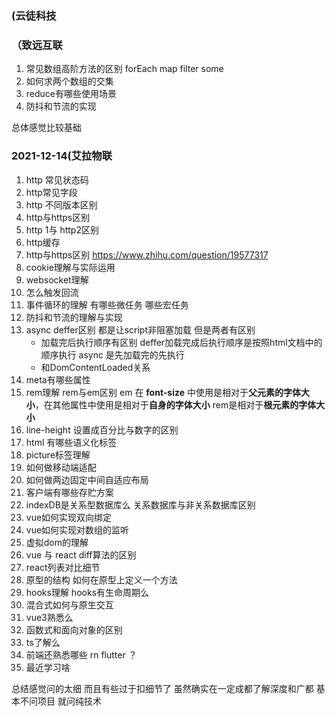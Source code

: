 ### (云徒科技

### （致远互联
1. 常见数组高阶方法的区别 forEach map filter  some 
2. 如何求两个数组的交集
3. reduce有哪些使用场景
4. 防抖和节流的实现

总体感觉比较基础

### 2021-12-14(艾拉物联
1. http 常见状态码
2.  http常见字段
3.  http 不同版本区别
4. http与https区别
5. http 1与 http2区别
6. http缓存
7. http与https区别
https://www.zhihu.com/question/19577317
8. cookie理解与实际运用
9. websocket理解
11. 怎么触发回流
12. 事件循环的理解 有哪些微任务 哪些宏任务
13. 防抖和节流的理解与实现
14. async deffer区别
     都是让script非阻塞加载 但是两者有区别
     - 加载完后执行顺序有区别 deffer加载完成后执行顺序是按照html文档中的顺序执行 async 是先加载完的先执行  
     -  和DomContentLoaded关系 
16. meta有哪些属性
17. rem理解 rem与em区别
   em	在 **font-size** 中使用是相对于**父元素的字体大小**，在其他属性中使用是相对于**自身的字体大小**
   rem是相对于**根元素的字体大小**
18. line-height 设置成百分比与数字的区别
19. html 有哪些语义化标签
20. picture标签理解
21. 如何做移动端适配
22. 如何做两边固定中间自适应布局
23. 客户端有哪些存贮方案
24. indexDB是关系型数据库么  关系数据库与非关系数据库区别
25. vue如何实现双向绑定
26. vue如何实现对数组的监听
27. 虚拟dom的理解 
28. vue 与 react diff算法的区别
29. react列表对比细节
30. 原型的结构  如何在原型上定义一个方法
31. hooks理解 hooks有生命周期么
32. 混合式如何与原生交互
33. vue3熟悉么
34. 函数式和面向对象的区别
35. ts了解么
36. 前端还熟悉哪些 rn flutter ？
37. 最近学习啥


总结感觉问的太细  而且有些过于扣细节了  虽然确实在一定成都了解深度和广都 基本不问项目 就问纯技术

